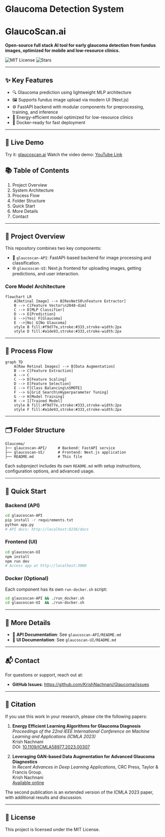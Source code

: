 #  Glaucoma Detection System

# GlaucoScan.ai

**Open-source full stack AI tool for early glaucoma detection from fundus images, optimized for mobile and low-resource clinics.**

![MIT License](https://img.shields.io/badge/license-MIT-blue.svg)
![Stars](https://img.shields.io/github/stars/KrishNachnani/Glaucoma?style=social)

---

## ✨ Key Features

- 🔍 Glaucoma prediction using lightweight MLP architecture
- 🖼️ Supports fundus image upload via modern UI (Next.js)
- ⚙️ FastAPI backend with modular components for preprocessing, training, and inference
- 🧠 Energy-efficient model optimized for low-resource clinics
- 🐳 Docker-ready for fast deployment

---

## 🧪 Live Demo

Try it: [glaucoscan.ai](https://glaucoscan.ai)
Watch the video demo: [YouTube Link](https://youtu.be/c6hR0KTX86Q)


## 📚 Table of Contents
1. Project Overview  
2. System Architecture  
3. Process Flow  
4. Folder Structure  
5. Quick Start  
6. More Details  
7. Contact  

---

## 🧩 Project Overview

This repository combines two key components:

- 🔧 `glaucoscan-API`: FastAPI-based backend for image processing and classification.  
- 🌐 `glaucoscan-UI`: Next.js frontend for uploading images, getting predictions, and user interaction.  

### Core Model Architecture

```mermaid
flowchart LR
    A[Retinal Image] --> B[ResNet50\nFeature Extractor]
    B --> C[Feature Vector\n2048-dim]
    C --> D[MLP Classifier]
    D --> E{Prediction}
    E -->|Yes| F[Glaucoma]
    E -->|No| G[No Glaucoma]
    style B fill:#f9d77e,stroke:#333,stroke-width:2px
    style D fill:#a1de93,stroke:#333,stroke-width:2px
```

---

## 🔁 Process Flow

```mermaid
graph TD
    A[Raw Retinal Images] --> B[Data Augmentation]
    B --> C[Feature Extraction]
    A --> C
    C --> D[Feature Scaling]
    D --> E[Feature Selection]
    E --> F[Class Balancing\nSMOTE]
    F --> G[Grid Search\nHyperparameter Tuning]
    G --> H[Model Training]
    H --> I[Trained Model]
    style B fill:#f9d77e,stroke:#333,stroke-width:2px
    style F fill:#a1de93,stroke:#333,stroke-width:2px
```

---
## 🗂️ Folder Structure

```
Glaucoma/
├── glaucoscan-API/     # Backend: FastAPI service
├── glaucoscan-UI/      # Frontend: Next.js application
├── README.md           # This file
```

Each subproject includes its own `README.md` with setup instructions, configuration options, and advanced usage.

---

## 🚀 Quick Start

### Backend (API)

```bash
cd glaucoscan-API
pip install -r requirements.txt
python app.py
# API docs: http://localhost:8236/docs
```

### Frontend (UI)

```bash
cd glaucoscan-UI
npm install
npm run dev
# Access app at http://localhost:3000
```

### Docker (Optional)

Each component has its own `run-docker.sh` script:

```bash
cd glaucoscan-API && ./run_docker.sh
cd glaucoscan-UI  && ./run-docker.sh
```

---

## 🔎 More Details

- 📘 **API Documentation**: See `glaucoscan-API/README.md`  
- 📘 **UI Documentation**: See `glaucoscan-UI/README.md`

---

## 📬 Contact

For questions or support, reach out at:

- **GitHub Issues**: https://github.com/KrishNachnani/Glaucoma/issues

---

## 📝 Citation

If you use this work in your research, please cite the following papers:

1. **Energy Efficient Learning Algorithms for Glaucoma Diagnosis**  
   *Proceedings of the 22nd IEEE International Conference on Machine Learning and Applications (ICMLA 2023)*  
   Krish Nachnani  
   DOI: [10.1109/ICMLA58977.2023.00307](https://doi.org/10.1109/ICMLA58977.2023.00307)

2. **Leveraging GAN-based Data Augmentation for Advanced Glaucoma Diagnostics**  
   In *Recent Advances in Deep Learning Applications*, CRC Press, Taylor & Francis Group.  
   Krish Nachnani  
   [Available online](https://www.taylorfrancis.com/books/edit/10.1201/9781003570882/recent-advances-deep-learning-applications-uche-onyekpe-vasile-palade-arif-wani)

The second publication is an extended version of the ICMLA 2023 paper, with additional results and discussion.

---

## 🪪 License

This project is licensed under the MIT License.
